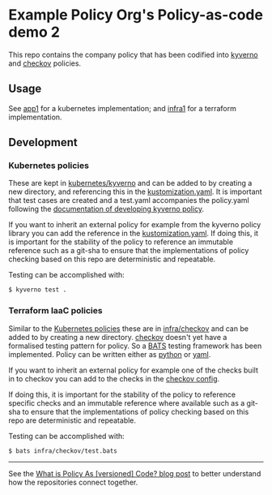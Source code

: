 # Example Policy Org's Policy-as-code demo 2

This repo contains the company policy that has been codified into [kyverno](https://kyverno.io/) and [checkov](https://www.checkov.io/) policies.

## Usage

See [app1](https://github.com/example-policy-org-demo/app1) for a kubernetes implementation; and [infra1](https://github.com/example-policy-org-demo/infra1) for a terraform implementation.

## Development

### Kubernetes policies

These are kept in [kubernetes/kyverno](./kubernetes/kyverno) and can be added to by creating a new directory, and referencing this in the [kustomization.yaml](./kubernetes/kyverno/kustomization.yaml). It is important that test cases are created and a test.yaml accompanies the policy.yaml following the [documentation of developing kyverno policy](https://kyverno.io/docs/kyverno-cli/#test).

If you want to inherit an external policy for example from the kyverno policy library you can add the reference in the [kustomization.yaml](./kubernetes/kyverno/kustomization.yaml). If doing this, it is important for the stability of the policy to reference an immutable reference such as a git-sha to ensure that the implementations of policy checking based on this repo are deterministic and repeatable.

Testing can be accomplished with:
```bash
$ kyverno test .
```

### Terraform IaaC policies

Similar to the [Kubernetes policies](#kubernetes-policies) these are in [infra/checkov](./infra/checkov/) and can be added to by creating a new directory. [checkov](https://checkov.io) doesn't yet have a formalised testing pattern for policy. So a [BATS](https://github.com/bats-core/bats-core) testing framework has been implemented. Policy can be written either as [python](https://www.checkov.io/3.Custom%20Policies/Python%20Custom%20Policies.html) or [yaml](https://www.checkov.io/3.Custom%20Policies/YAML%20Custom%20Policies.html).

If you want to inherit an external policy for example one of the checks built in to checkov you can add to the checks in the [checkov config](./infra/checkov/config.yaml).

If doing this, it is important for the stability of the policy to reference specific checks and an immutable reference where available such as a git-sha to ensure that the implementations of policy checking based on this repo are deterministic and repeatable.

Testing can be accomplished with:
```bash
$ bats infra/checkov/test.bats
```

---

See the [What is Policy As [versioned] Code? blog post](https://www.appvia.io/blog/policy-as-versioned-code) to better understand how the repositories connect together.


